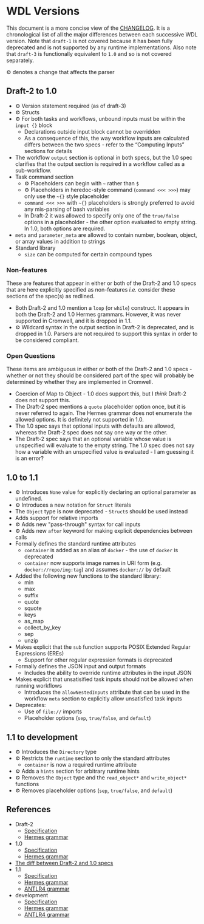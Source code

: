# WDL Versions

This document is a more concise view of the [CHANGELOG](../CHANGELOG.md). It is a chronological list of all the major differences between each successive WDL version. Note that `draft-1` is not covered because it has been fully deprecated and is not supported by any runtime implementations. Also note that `draft-3` is functionally equivalent to `1.0` and so is not covered separately.

⚙️ denotes a change that affects the parser

## Draft-2 to 1.0

*   ⚙️ Version statement required (as of draft-3)
*   ⚙️ Structs
*   ⚙️ For both tasks and workflows, unbound inputs must be within the `input {}` block
    *   Declarations outside input block cannot be overridden
    *   As a consequence of this, the way workflow inputs are calculated differs between the two specs - refer to the “Computing Inputs” sections for details
*   The workflow `output` section is optional in both specs, but the 1.0 spec clarifies that the output section is required in a workflow called as a sub-workflow.
*   Task command section
    *   ⚙️ Placeholders can begin with `~` rather than `$`
    *   ⚙️ Placeholders in heredoc-style command (`command <<< >>>`) may only use the `~{}` style placeholder
    *   `command <<< >>>` with `~{}` placeholders is strongly preferred to avoid any mis-parsing of bash variables
    *   In Draft-2 it was allowed to specify only one of the `true/false` options in a placeholder - the other option evaluated to empty string. In 1.0, both options are required.
*   `meta` and `parameter_meta` are allowed to contain number, boolean, object, or array values in addition to strings
*   Standard library
    *   `size` can be computed for certain compound types

### Non-features

These are features that appear in either or both of the Draft-2 and 1.0 specs that are here explicitly specified as non-features _i.e._ consider these sections of the spec(s) as redlined.

* Both Draft-2 and 1.0 mention a `loop` (or `while`) construct. It appears in both the Draft-2 and 1.0 Hermes grammars. However, it was never supported in Cromwell, and it is dropped in 1.1.
* ⚙️ Wildcard syntax in the output section in Draft-2 is deprecated, and is dropped in 1.0. Parsers are not required to support this syntax in order to be considered compliant.

### Open Questions

These items are ambiguous in either or both of the Draft-2 and 1.0 specs - whether or not they should be considered part of the spec will probably be determined by whether they are implemented in Cromwell.

* Coercion of Map to Object - 1.0 does support this, but I _think_ Draft-2 does not support this.
* The Draft-2 spec mentions a `quote` placeholder option once, but it is never referred to again. The Hermes grammar does not enumerate the allowed options. It is definitely not supported in 1.0.
* The 1.0 spec says that optional inputs with defaults are allowed, whereas the Draft-2 spec does not say one way or the other.
* The Draft-2 spec says that an optional variable whose value is unspecified will evaluate to the empty string. The 1.0 spec does not say how a variable with an unspecified value is evaluated - I am guessing it is an error?

## 1.0 to 1.1

* ⚙️ Introduces `None` value for explicitly declaring an optional parameter as undefined.
* ⚙️ Introduces a new notation for `Struct` literals
* The `Object` type is now deprecated - `Struct`s should be used instead
* Adds support for relative imports
* ⚙️ Adds new "pass-through" syntax for call inputs
* ⚙️ Adds new `after` keyword for making explicit dependencies between calls
* Formally defines the standard runtime attributes
  * `container` is added as an alias of `docker` - the use of `docker` is deprecated
  * `container` now supports image names in URI form (e.g. `docker://repo/img:tag`) and assumes `docker://` by default
* Added the following new functions to the standard library:
  * min
  * max
  * suffix
  * quote
  * squote
  * keys
  * as_map
  * collect_by_key
  * sep
  * unzip
* Makes explicit that the `sub` function supports POSIX Extended Regular Expressions (EREs)
  * Support for other regular expression formats is deprecated
* Formally defines the JSON input and output formats
  * Includes the ability to override runtime attributes in the input JSON
* Makes explicit that unsatisified task inputs should not be allowed when running workflows
  * Introduces the `allowNestedInputs` attribute that can be used in the workflow `meta` section to explicitly allow unsatisfied task inputs
* Deprecates:
  * Use of `file://` imports
  * Placeholder options (`sep`, `true/false`, and `default`)

## 1.1 to development

* ⚙️ Introduces the `Directory` type
* ⚙️ Restricts the `runtime` section to only the standard attributes
  * `container` is now a required runtime attribute
* ⚙️ Adds a `hints` section for arbitrary runtime hints
* ⚙️ Removes the `Object` type and the `read_object*` and `write_object*` functions
* ⚙️ Removes placeholder options (`sep`, `true/false`, and `default`)

## References

* Draft-2
    * [Specification](https://github.com/openwdl/wdl/blob/main/versions/draft-2/SPEC.md#alternative-heredoc-syntax)
    * [Hermes grammar](https://github.com/openwdl/wdl-parsers/blob/main/hermes/draft-2/grammar.hgr)
* 1.0
    * [Specification](https://github.com/openwdl/wdl/blob/main/versions/1.0/SPEC.md#command-section)
    * [Hermes grammar](https://github.com/openwdl/wdl-parsers/tree/main/hermes/1.0/grammar.hgr)
* [The diff between Draft-2 and 1.0 specs](https://github.com/jdidion/wdl/commit/35b49a815858d45e6111899296ae4beb729fe13a?short_path=22feea2#diff-22feea2e46776b17b2da5ddc2717b767)
* 1.1
    * [Specification](https://github.com/openwdl/wdl/blob/main/versions/1.1/SPEC.md)
    * [Hermes grammar](https://github.com/openwdl/wdl-parsers/blob/main/hermes/1.1/grammar.hgr)
    * [ANTLR4 grammar](https://github.com/openwdl/wdl/tree/main/versions/1.1/parsers/antlr4)
* development
    * [Specification](https://github.com/openwdl/wdl/blob/main/versions/development/SPEC.md)
    * [Hermes grammar](https://github.com/openwdl/wdl-parsers/blob/main/hermes/development/grammar.hgr)
    * [ANTLR4 grammar](https://github.com/openwdl/wdl/tree/main/versions/development/parsers/antlr4)
